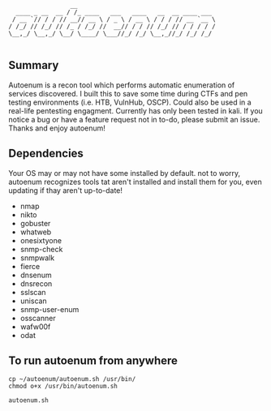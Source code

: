```
                 __                                      
  ____ _ __  __ / /_ ____   ___   ____   __  __ ____ ___ 
 / __ `// / / // __// __ \ / _ \ / __ \ / / / // __ `__ \
/ /_/ // /_/ // /_ / /_/ //  __// / / // /_/ // / / / / /
\__,_/ \__,_/ \__/ \____/ \___//_/ /_/ \__,_//_/ /_/ /_/ 
                                                         
```
## Summary
Autoenum is a recon tool which performs automatic enumeration of services discovered. I built this to save some time during CTFs and pen testing environments (i.e. HTB, VulnHub, OSCP). Could also be used in a real-life pentesting engagment. Currently has only been tested in kali. If you notice a bug or have a feature request not in to-do, please submit an issue. Thanks and enjoy autoenum!  

## Dependencies
Your OS may or may not have some installed by default. not to worry, autoenum recognizes tools tat aren't installed and install them for you, even updating if thay aren't up-to-date!

* nmap
* nikto
* gobuster
* whatweb
* onesixtyone
* snmp-check
* snmpwalk
* fierce
* dnsenum
* dnsrecon
* sslscan
* uniscan
* snmp-user-enum
* osscanner
* wafw00f
* odat

## To run autoenum from anywhere
```
cp ~/autoenum/autoenum.sh /usr/bin/
chmod o+x /usr/bin/autoenum.sh

autoenum.sh
```
